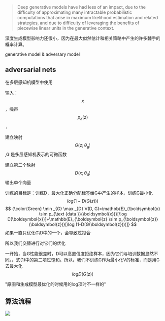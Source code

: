> 
>
> Deep generative models have had less of an impact, due to the difficulty of approximating many intractable probabilistic computations that arise in maximum likelihood estimation and related strategies, and due to difficulty of leveraging the benefits of piecewise linear units in the generative context.

深度生成模型影响力还很小，因为在最大似然估计和相关策略中产生的许多棘手的概率计算。

generative model & adversary model

## adversarial nets

在多层感知机模型中使用

输入： $$x$$，噪声$$p_{z}(z)$$，

建立映射$$G(z;\theta_{g})$$,G 是多层感知机表示的可微函数

建立第二个映射$$D(x;\theta_{d})$$ 输出单个向量

训练的目标是：训练D，最大化正确分配标签给G中产生的样本，训练G最小化$$log(1-D(G(z)))$$
$$
{\color{Green} \min _{G} \max _{D} V(D, G)=\mathbb{E}_{\boldsymbol{x} \sim p_{\text {data }}(\boldsymbol{x})}[\log D(\boldsymbol{x})]+\mathbb{E}_{\boldsymbol{z} \sim p_{\boldsymbol{z}}(\boldsymbol{z})}[\log (1-D(G(\boldsymbol{z})))]}
$$
如果一直只优化G\D中的一个，会导致过拟合

所以我们交替进行对它们的优化

一开始，当G性能很差时，D可以高置信度拒绝样本，因为它们与培训数据显然不同。，式(1)中的第二项过饱和。所以，我们不训练G作为最小化V的标准，而是用G去最大化$$log D(G(z))$$

"原图和生成模型最优化的时候用的log项时不一样的"

## 算法流程

![](F:\filescyq\notes\语义通信\assets\image-20220605194037378.png)

